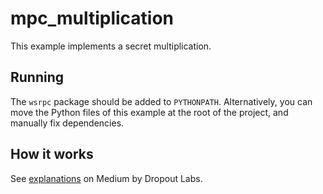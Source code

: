 # mpc_multiplication

This example implements a secret multiplication.

## Running

The `wsrpc` package should be added to `PYTHONPATH`.
Alternatively, you can move the Python files of this example
at the root of the project, and manually fix dependencies. 


## How it works

See [explanations](https://medium.com/dropoutlabs/secret-sharing-explained-acf092660d97) on Medium by Dropout Labs.